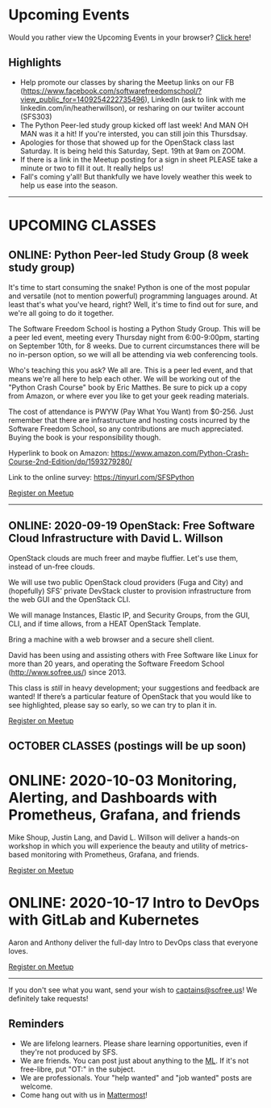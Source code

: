 # Upcoming Events

Would you rather view the Upcoming Events in your browser? [Click here](https://gitlab.com/sofreeus/sofreeus/blob/master/upcoming-events.md)!


## Highlights

* Help promote our classes by sharing the Meetup links on our FB (https://www.facebook.com/softwarefreedomschool/?view_public_for=1409254222735496), LinkedIn (ask to link with me linkedin.com/in/heatherwillson), or resharing on our twiiter account (SFS303)
* The Python Peer-led study group kicked off last week!  And MAN OH MAN was it a hit!  If you're intersted, you can still join this Thursdsay.
* Apologies for those that showed up for the OpenStack class last Saturday.  It is being held this Saturday, Sept. 19th at 9am on ZOOM.
* If there is a link in the Meetup posting for a sign in sheet PLEASE take a minute or two to fill it out.  It really helps us!
* Fall's coming y'all!  But thankfully we have lovely weather this week to help us ease into the season. 

---

# UPCOMING CLASSES


## ONLINE: Python Peer-led Study Group (8 week study group)

It's time to start consuming the snake! Python is one of the most popular and versatile (not to mention powerful) programming languages around. At least that's what you've heard, right? Well, it's time to find out for sure, and we're all going to do it together.

The Software Freedom School is hosting a Python Study Group. This will be a peer led event, meeting every Thursday night from 6:00-9:00pm, starting on September 10th, for 8 weeks. Due to current circumstances there will be no in-person option, so we will all be attending via web conferencing tools.

Who's teaching this you ask? We all are. This is a peer led event, and that means we're all here to help each other. We will be working out of the "Python Crash Course" book by Eric Matthes. Be sure to pick up a copy from Amazon, or where ever you like to get your geek reading materials.

The cost of attendance is PWYW (Pay What You Want) from $0-256. Just remember that there are infrastructure and hosting costs incurred by the Software Freedom School, so any contributions are much appreciated. Buying the book is your responsibility though.

Hyperlink to book on Amazon: https://www.amazon.com/Python-Crash-Course-2nd-Edition/dp/1593279280/

Link to the online survey: https://tinyurl.com/SFSPython

[Register on Meetup](https://www.meetup.com/sofreeus/events/rjrlxrybcmbwb/)

---

## ONLINE: 2020-09-19 OpenStack: Free Software Cloud Infrastructure with David L. Willson

OpenStack clouds are much freer and maybe fluffier. Let's use them, instead of un-free clouds.

We will use two public OpenStack cloud providers (Fuga and City) and (hopefully) SFS' private DevStack cluster to provision infrastructure from the web GUI and the OpenStack CLI.

We will manage Instances, Elastic IP, and Security Groups, from the GUI, CLI, and if time allows, from a HEAT OpenStack Template.

Bring a machine with a web browser and a secure shell client.

David has been using and assisting others with Free Software like Linux for more than 20 years, and operating the Software Freedom School
(http://www.sofree.us/) since 2013.

This class is *still* in heavy development; your suggestions and feedback are wanted! If there’s a particular feature of OpenStack that you would like to see highlighted, please say so early, so we can try to plan it in.

[Register on Meetup](https://www.meetup.com/sofreeus/events/273214887/)

## OCTOBER CLASSES (postings will be up soon)

# ONLINE: 2020-10-03 Monitoring, Alerting, and Dashboards with Prometheus, Grafana, and friends

Mike Shoup, Justin Lang, and David L. Willson will deliver a hands-on workshop in which you will experience the beauty and utility of metrics-based monitoring with Prometheus, Grafana, and friends.

[Register on Meetup](https://www.meetup.com/sofreeus/events/273211086/)

# ONLINE: 2020-10-17 Intro to DevOps with GitLab and Kubernetes

Aaron and Anthony deliver the full-day Intro to DevOps class that everyone loves.

[Register on Meetup](https://www.meetup.com/sofreeus/events/273214581/)

---

If you don't see what you want, send your wish to captains@sofree.us! We definitely take requests!

## Reminders

* We are lifelong learners. Please share learning opportunities, even if they're not produced by SFS.
* We are friends. You can post just about anything to the [ML](http://lists.sofree.us/cgi-bin/mailman/listinfo/sfs). If it's not free-libre, put "OT:" in the subject.
* We are professionals. Your "help wanted" and "job wanted" posts are welcome.
* Come hang out with us in [Mattermost](http://mm.sofree.us/sfs-team/channels/town-square)!
